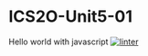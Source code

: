 # ICS2O-Unit5-01
Hello world with javascript
 [![linter](https://github.com/<Laura-Jin>/<ICS2O-Unit5-01>/workflows/linter/badge.svg)](https://github.com/marketplace/actions/super-linter)
